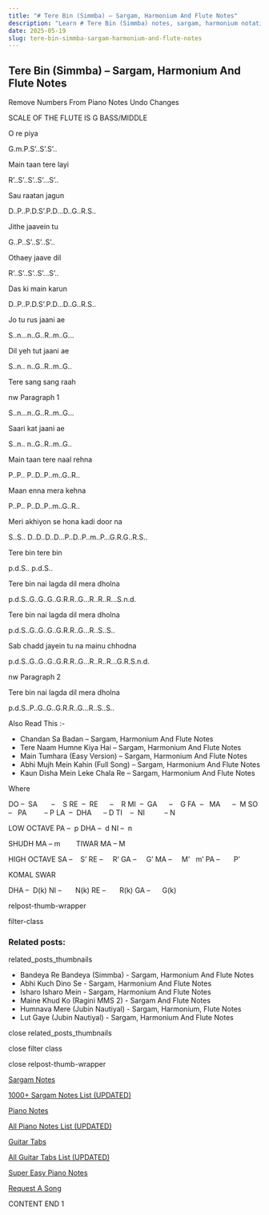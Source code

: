 ```yaml
---
title: "# Tere Bin (Simmba) – Sargam, Harmonium And Flute Notes"
description: "Learn # Tere Bin (Simmba) notes, sargam, harmonium notations and flute notes. Easy step-by-step tutorial for beginners."
date: 2025-05-19
slug: tere-bin-simmba-sargam-harmonium-and-flute-notes
---
```


## Tere Bin (Simmba) – Sargam, Harmonium And Flute Notes

Remove Numbers From Piano Notes
Undo Changes

SCALE OF THE FLUTE IS G BASS/MIDDLE

O re piya

G.m.P.S’..S’.S’..

Main taan tere layi

R’..S’..S’..S’…S’..

Sau raatan jagun

D..P..P.D.S’.P.D…D..G..R.S..

Jithe jaavein tu

G..P..S’..S’..S’..

Othaey jaave dil

R’..S’..S’..S’…S’..

Das ki main karun

D..P..P.D.S’.P.D…D..G..R.S..

Jo tu rus jaani ae

S..n…n..G..R..m..G…

Dil yeh tut jaani ae

S..n.. n..G..R..m..G..

Tere sang sang raah

nw Paragraph 1

S..n…n..G..R..m..G…

Saari kat jaani ae

S..n.. n..G..R..m..G..

Main taan tere naal rehna

P..P.. P..D..P..m..G..R..

Maan enna mera kehna

P..P.. P..D..P..m..G..R..

Meri akhiyon se hona kadi door na

S..S.. D..D..D..D…P..D..P..m..P…G.R.G..R.S..

Tere bin tere bin

p.d.S.. p.d.S..

Tere bin nai lagda dil mera dholna

p.d.S..G..G..G..G.R.R..G…R..R..R…S.n.d.

Tere bin nai lagda dil mera dholna

p.d.S..G..G..G..G.R.R..G…R..S..S..

Sab chadd jayein tu na mainu chhodna

p.d.S..G..G..G..G.R.R..G…R..R..R…G.R.S.n.d.

nw Paragraph 2

Tere bin nai lagda dil mera dholna

p.d.S..P..G..G..G.R.R..G…R..S..S..

Also Read This :-

* Chandan Sa Badan – Sargam, Harmonium And Flute Notes
* Tere Naam Humne Kiya Hai – Sargam, Harmonium And Flute Notes
* Main Tumhara (Easy Version) – Sargam, Harmonium And Flute Notes
* Abhi Mujh Mein Kahin (Full Song) – Sargam, Harmonium And Flute Notes
* Kaun Disha Mein Leke Chala Re – Sargam, Harmonium And Flute Notes

Where

DO –  SA       –    S
RE  –  RE      –    R
MI  –  GA      –    G
FA  –   MA      –  M
SO  –   PA         – P
LA  –  DHA      – D
TI    –  NI          – N

LOW OCTAVE
PA –  p
DHA –  d
NI –  n

SHUDH MA – m        TIWAR MA – M

HIGH OCTAVE
SA –    S’
RE –     R’
GA –     G’
MA –     M’   m’
PA –       P’

KOMAL SWAR

DHA –  D(k)
NI –       N(k)
RE –       R(k)
GA –      G(k)

relpost-thumb-wrapper

filter-class

### Related posts:

related_posts_thumbnails

* Bandeya Re Bandeya (Simmba) - Sargam, Harmonium And Flute Notes
* Abhi Kuch Dino Se - Sargam, Harmonium And Flute Notes
* Isharo Isharo Mein - Sargam, Harmonium And Flute Notes
* Maine Khud Ko (Ragini MMS 2) - Sargam And Flute Notes
* Humnava Mere (Jubin Nautiyal) - Sargam, Harmonium, Flute Notes
* Lut Gaye (Jubin Nautiyal) - Sargam, Harmonium And Flute Notes

close related_posts_thumbnails

close filter class

close relpost-thumb-wrapper

[Sargam Notes](https://www.notationsworld.com/sargam-notes.html)

[1000+ Sargam Notes List (UPDATED)](https://www.notationsworld.com/all-songs-list-sargam-notes.html)

[Piano Notes](https://www.notationsworld.com/piano-notes.html)

[All Piano Notes List (UPDATED)](https://www.notationsworld.com/all-songs-list-piano-notes.html)

[Guitar Tabs](https://www.notationsworld.com/guitar-tabs.html)

[All Guitar Tabs List (UPDATED)](https://www.notationsworld.com/all-songs-list-guitar-tabs.html)

[Super Easy Piano Notes](https://studywall.in/)

[Request A Song](https://www.notationsworld.com/request-a-song.html)

CONTENT END 1


